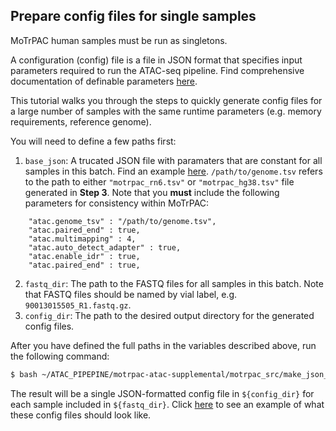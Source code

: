 ## Prepare config files for single samples

MoTrPAC human samples must be run as singletons. 

A configuration (config) file is a file in JSON format that specifies input parameters required to run the ATAC-seq pipeline. Find comprehensive documentation of definable parameters [here](https://github.com/ENCODE-DCC/atac-seq-pipeline/blob/master/docs/input.md).  

This tutorial walks you through the steps to quickly generate config files for a large number of samples with the same runtime parameters (e.g. memory requirements, reference genome).  

You will need to define a few paths first: 
1. `base_json`: A trucated JSON file with paramaters that are constant for all samples in this batch. Find an example [here](motrpac_config/base.json). `/path/to/genome.tsv` refers to the path to either `"motrpac_rn6.tsv"` or `"motrpac_hg38.tsv"` file generated in **Step 3**. Note that you **must** include the following parameters for consistency within MoTrPAC:
```
    "atac.genome_tsv" : "/path/to/genome.tsv",
    "atac.paired_end" : true,
    "atac.multimapping" : 4,
    "atac.auto_detect_adapter" : true,
    "atac.enable_idr" : true,
    "atac.paired_end" : true,
```
2. `fastq_dir`: The path to the FASTQ files for all samples in this batch. Note that FASTQ files should be named by vial label, e.g. `90013015505_R1.fastq.gz`.  
3. `config_dir`: The path to the desired output directory for the generated config files. 

After you have defined the full paths in the variables described above, run the following command:
```bash
$ bash ~/ATAC_PIPEPINE/motrpac-atac-supplemental/motrpac_src/make_json_singleton.sh ${base_json} ${fastq_dir} ${config_dir} 
```

The result will be a single JSON-formatted config file in `${config_dir}` for each sample included in `${fastq_dir}`. Click [here](../motrpac_config/singleton_example.json) to see an example of what these config files should look like.  
